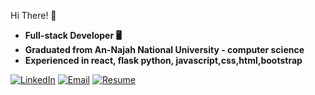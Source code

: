 Hi There! 👋

- **Full-stack Developer 🖥️**
- **Graduated from An-Najah National University - computer science**
- **Experienced in react, flask python, javascript,css,html,bootstrap**

 


[![LinkedIn](https://img.shields.io/badge/LinkedIn-0A66C2?style=for-the-badge&logo=linkedin&logoColor=white)](www.linkedin.com/in/razan-j-mohammad/)
[![Email](https://img.shields.io/badge/Email-D14836?style=for-the-badge&logo=gmail&logoColor=white)](mohammad.razanj@gmail.com)
[![Resume](https://img.shields.io/badge/Resume-4285F4?style=for-the-badge&logo=googledrive&logoColor=white)]([https://your-resume-link.com](https://drive.google.com/file/d/1lLUSkHnUcd9pEb71SQIGUNqDGILLvLQE/view?usp=drive_link))

